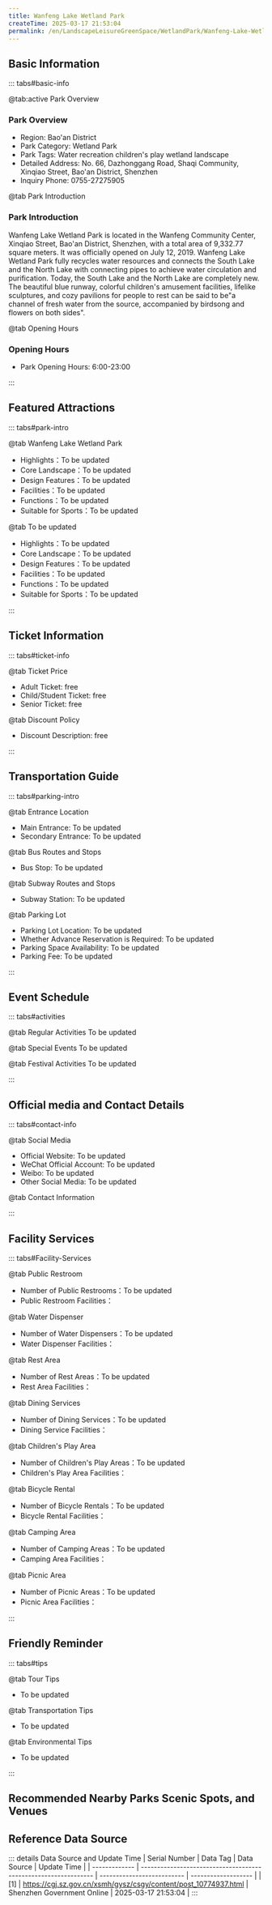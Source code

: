 ```yaml
---
title: Wanfeng Lake Wetland Park
createTime: 2025-03-17 21:53:04
permalink: /en/LandscapeLeisureGreenSpace/WetlandPark/Wanfeng-Lake-Wetland-Park/
---
```



<script setup>
import ImageSwiper from '/.vuepress/theme/components/ImageSwiper.vue'
// 轮播图数据
const swiperItems = [
    {
                link: 'https://cgj.sz.gov.cn/img/4/4005/4005835/10774937.png',
                title: 'Wanfeng Lake Wetland Park',
                description: '',
                author: 'Shenzhen Government Online',
                date: '2025/03/17'
                },
  {
                link: 'https://cgj.sz.gov.cn/img/4/4005/4005835/10774937.png',
                title: 'Wanfeng Lake Wetland Park',
                description: '',
                author: 'Shenzhen Government Online',
                date: '2025/03/17'
                }
]
// 配置项
const swiperConfig = {
  height: 500,
  showInfo: true
}
</script>
<!-- 轮播图组件 -->
<ImageSwiper :items="swiperItems" :config="swiperConfig" />



## Basic Information

::: tabs#basic-info

@tab:active Park Overview
### Park Overview
- Region: Bao'an District
- Park Category: Wetland Park
- Park Tags: Water recreation children's play wetland landscape
- Detailed Address: No. 66, Dazhonggang Road, Shaqi Community, Xinqiao Street, Bao'an District, Shenzhen
- Inquiry Phone: 0755-27275905

@tab Park Introduction
### Park Introduction
 Wanfeng Lake Wetland Park is located in the Wanfeng Community Center, Xinqiao Street, Bao'an District, Shenzhen, with a total area of 9,332.77 square meters. It was officially opened on July 12, 2019. Wanfeng Lake Wetland Park fully recycles water resources and connects the South Lake and the North Lake with connecting pipes to achieve water circulation and purification. Today, the South Lake and the North Lake are completely new. The beautiful blue runway, colorful children's amusement facilities, lifelike sculptures, and cozy pavilions for people to rest can be said to be"a channel of fresh water from the source, accompanied by birdsong and flowers on both sides".

@tab Opening Hours
### Opening Hours
- Park Opening Hours: 6:00-23:00

:::

## Featured Attractions

::: tabs#park-intro

@tab Wanfeng Lake Wetland Park
<ImageCard
image="https://cgj.sz.gov.cn/images/index20230710_1.png"
    title="Wanfeng Lake Wetland Park"
    description="Lover's Lake, Huantai Square, Dielian Square, Shuangtou Bridge, On the Waterside, Seeking the Source of Water, Whispering Island"
    date=""
    author="Shenzhen Government Online"
/>


- Highlights：To be updated
- Core Landscape：To be updated
- Design Features：To be updated
- Facilities：To be updated
- Functions：To be updated
- Suitable for Sports：To be updated

@tab To be updated
<ImageCard
image="https://cgj.sz.gov.cn/images/index20230710_1.png"
    title="Wanfeng Lake Wetland Park"
    description="Lover's Lake, Huantai Square, Dielian Square, Shuangtou Bridge, On the Waterside, Seeking the Source of Water, Whispering Island"
    date=""
    author="Shenzhen Government Online"
/>


- Highlights：To be updated
- Core Landscape：To be updated
- Design Features：To be updated
- Facilities：To be updated
- Functions：To be updated
- Suitable for Sports：To be updated

:::

## Ticket Information

::: tabs#ticket-info

@tab Ticket Price
- Adult Ticket: free
- Child/Student Ticket: free
- Senior Ticket: free

@tab Discount Policy
- Discount Description: free

:::

## Transportation Guide

::: tabs#parking-intro

@tab Entrance Location
- Main Entrance: To be updated
- Secondary Entrance: To be updated

@tab Bus Routes and Stops
- Bus Stop: To be updated

@tab Subway Routes and Stops
- Subway Station: To be updated

@tab Parking Lot
- Parking Lot Location: To be updated
- Whether Advance Reservation is Required: To be updated
- Parking Space Availability: To be updated
- Parking Fee: To be updated

:::

## Event Schedule

::: tabs#activities

@tab Regular Activities
To be updated

@tab Special Events
To be updated

@tab Festival Activities
To be updated

:::

## Official media and Contact Details

::: tabs#contact-info

@tab Social Media
- Official Website: To be updated
- WeChat Official Account: To be updated
- Weibo: To be updated
- Other Social Media: To be updated

@tab Contact Information

:::

## Facility Services

::: tabs#Facility-Services

@tab Public Restroom
- Number of Public Restrooms：To be updated
- Public Restroom Facilities：

@tab Water Dispenser
- Number of Water Dispensers：To be updated
- Water Dispenser Facilities：

@tab Rest Area
- Number of Rest Areas：To be updated
- Rest Area Facilities：

@tab Dining Services
- Number of Dining Services：To be updated
- Dining Service Facilities：

@tab Children's Play Area
- Number of Children's Play Areas：To be updated
- Children's Play Area Facilities：

@tab Bicycle Rental
- Number of Bicycle Rentals：To be updated
- Bicycle Rental Facilities：

@tab Camping Area
- Number of Camping Areas：To be updated
- Camping Area Facilities：

@tab Picnic Area
- Number of Picnic Areas：To be updated
- Picnic Area Facilities：

:::

## Friendly Reminder

::: tabs#tips

@tab Tour Tips
- To be updated

@tab Transportation Tips
- To be updated

@tab Environmental Tips
- To be updated

:::

## Recommended Nearby Parks Scenic Spots, and Venues

<CardGrid>
  <ImageCard
        image="https://cgj.sz.gov.cn/img/4/4005/4005836/10774939.jpg"
        title="Kwai Chung Eco-Sports Park"
        description="Kuichong Ecological Sports Park is located at the Kuichong exit of Yanba Expressway in Dapeng New District, adjacent to Yanba Expressway and Pingkui Road. It co"
        href="/en/SpecializedPark/SportsFitness/Kuichong-Ecological-Sports-Park/"
        author="Shenzhen Government Online"
        date="2025/01/02"
      />
      <ImageCard
        image="https://cgj.sz.gov.cn/img/4/4005/4005836/10774939.jpg"
        title="Kwai Chung Eco-Sports Park"
        description="Kuichong Ecological Sports Park is located at the Kuichong exit of Yanba Expressway in Dapeng New District, adjacent to Yanba Expressway and Pingkui Road. It co"
        href="/en/SpecializedPark/SportsFitness/Kuichong-Ecological-Sports-Park/"
        author="Shenzhen Government Online"
        date="2025/01/02"
      />
    </CardGrid>


## Reference Data Source

::: details Data Source and Update Time
| Serial Number | Data Tag                                                        | Data Source                | Update Time         |
| ------------- | --------------------------------------------------------------- | -------------------------- | ------------------- |
| [1]           | https://cgj.sz.gov.cn/xsmh/gysz/csgy/content/post_10774937.html | Shenzhen Government Online | 2025-03-17 21:53:04 |
:::

